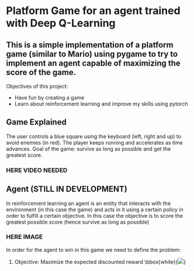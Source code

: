 # Platform Game for an agent trained with Deep Q-Learning
## This is a simple implementation of a platform game (similar to Mario) using pygame to try to implement an agent capable of maximizing the score of the game.

Objectives of this project:
- Have fun by creating a game
- Learn about reinforcement learning and improve my skills using pytorch

## Game Explained
The user controls a blue square using the keyboard (left, right and up) to avoid enemies (in red). The player keeps running and accelerates as time advances.
Goal of the game: survive as long as possible and get the greatest score.

### HERE VIDEO NEEDED

## Agent (STILL IN DEVELOPMENT)
In reinforcement learning an agent is an entity that interacts with the environment (in this case the game) and acts in it using a certain policy in order to fulfill a certain objective.
In this case the objective is to score the greatest possible score (hence survive as long as possible)

### HERE IMAGE

In order for the agent to win in this game we need to define the problem:
1. Objective: Maximize the expected discounted reward  \bbox{white}{<img src="https://render.githubusercontent.com/render/math?math=R_0 = \sum_{k=0}^n \gamma^k r_k">}
